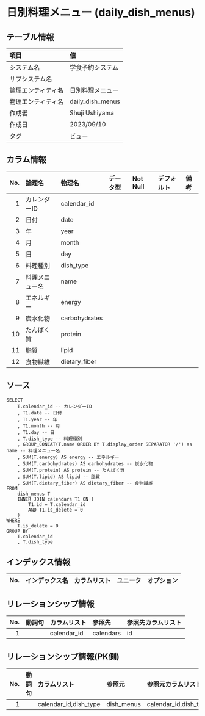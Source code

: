 # 日別料理メニュー (daily_dish_menus)

## テーブル情報

| 項目                           | 値                                                                                                   |
|:-------------------------------|:-----------------------------------------------------------------------------------------------------|
| システム名                     | 学食予約システム                                                                                     |
| サブシステム名                 |                                                                                                      |
| 論理エンティティ名             | 日別料理メニュー                                                                                     |
| 物理エンティティ名             | daily_dish_menus                                                                                     |
| 作成者                         | Shuji Ushiyama                                                                                       |
| 作成日                         | 2023/09/10                                                                                           |
| タグ                           | ビュー                                                                                               |



## カラム情報

| No. | 論理名                         | 物理名                         | データ型                       | Not Null | デフォルト           | 備考                           |
|----:|:-------------------------------|:-------------------------------|:-------------------------------|:---------|:---------------------|:-------------------------------|
|   1 | カレンダーID                   | calendar_id                    |                                |          |                      |                                |
|   2 | 日付                           | date                           |                                |          |                      |                                |
|   3 | 年                             | year                           |                                |          |                      |                                |
|   4 | 月                             | month                          |                                |          |                      |                                |
|   5 | 日                             | day                            |                                |          |                      |                                |
|   6 | 料理種別                       | dish_type                      |                                |          |                      |                                |
|   7 | 料理メニュー名                 | name                           |                                |          |                      |                                |
|   8 | エネルギー                     | energy                         |                                |          |                      |                                |
|   9 | 炭水化物                       | carbohydrates                  |                                |          |                      |                                |
|  10 | たんぱく質                     | protein                        |                                |          |                      |                                |
|  11 | 脂質                           | lipid                          |                                |          |                      |                                |
|  12 | 食物繊維                       | dietary_fiber                  |                                |          |                      |                                |



## ソース
```
SELECT
    T.calendar_id -- カレンダーID
    , T1.date -- 日付
    , T1.year -- 年
    , T1.month -- 月
    , T1.day -- 日
    , T.dish_type -- 料理種別
    , GROUP_CONCAT(T.name ORDER BY T.display_order SEPARATOR '/') as name -- 料理メニュー名
    , SUM(T.energy) AS energy -- エネルギー
    , SUM(T.carbohydrates) AS carbohydrates -- 炭水化物
    , SUM(T.protein) AS protein -- たんぱく質
    , SUM(T.lipid) AS lipid -- 脂質
    , SUM(T.dietary_fiber) AS dietary_fiber -- 食物繊維
FROM
    dish_menus T
    INNER JOIN calendars T1 ON (
        T1.id = T.calendar_id
        AND T1.is_delete = 0
    )
WHERE
    T.is_delete = 0
GROUP BY
    T.calendar_id
    , T.dish_type

```



## インデックス情報

| No. | インデックス名                 | カラムリスト                             | ユニーク   | オプション                     | 
|----:|:-------------------------------|:-----------------------------------------|:-----------|:-------------------------------|



## リレーションシップ情報

| No. | 動詞句                         | カラムリスト                             | 参照先                         | 参照先カラムリスト                       |
|----:|:-------------------------------|:-----------------------------------------|:-------------------------------|:-----------------------------------------|
|   1 |                                | calendar_id                              | calendars                      | id                                       |



## リレーションシップ情報(PK側)

| No. | 動詞句                         | カラムリスト                             | 参照元                         | 参照元カラムリスト                       |
|----:|:-------------------------------|:-----------------------------------------|:-------------------------------|:-----------------------------------------|
|   1 |                                | calendar_id,dish_type                    | dish_menus                     | calendar_id,dish_type                    |


